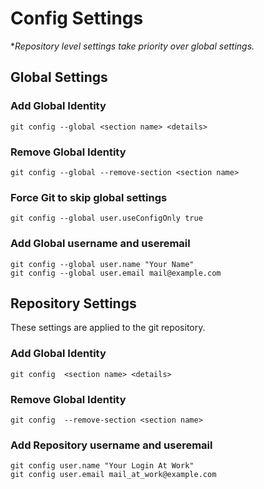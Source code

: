 # Config Settings

**Repository level settings take priority over global settings.*

##  Global Settings

### Add Global Identity
```git config --global <section name> <details>```

### Remove Global Identity
```git config --global --remove-section <section name>```

### Force Git to skip global settings
```git config --global user.useConfigOnly true```

### Add Global username and useremail
```
git config --global user.name "Your Name"
git config --global user.email mail@example.com
```

## Repository Settings
These settings are applied to the git repository.

### Add Global Identity
```git config  <section name> <details>```

### Remove Global Identity
```git config  --remove-section <section name>```

### Add Repository username and useremail
```
git config user.name "Your Login At Work"
git config user.email mail_at_work@example.com
```

